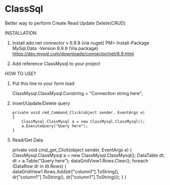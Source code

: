 # ClassSql
Better way to perform Create Read Update Delete(CRUD)

INSTALLATION

1. Install ado.net connector v 6.9.9
   (via nuget)
     PM> Install-Package MySql.Data -Version 6.9.9
   (Via package)
     https://dev.mysql.com/downloads/connector/net/6.9.html


2. Add reference ClassMysql to your project


HOW TO USE?

1. Put this line to your form load

    ClassMysql.ClassMysql.Constring = "Connection string here";

2.  Insert/Update/Delete query
    
        private void cmd_Command_Click(object sender, EventArgs e)
        {
            ClassMysql.ClassMysql a = new ClassMysql.ClassMysql();
            a.ExecuteQuery("Query here");
        }

3.  Read/Get Data

	private void cmd_get_Click(object sender, EventArgs e)
        {
            ClassMysql.ClassMysql a = new ClassMysql.ClassMysql(); DataTable dt;
            dt = a.Table("Query here");
           dataGridView1.Rows.Clear();
           foreach (DataRow dr in dt.Rows)
           {
               dataGridView1.Rows.Add(dr["column1"].ToString(), dr["column1"].ToString(), dr["column1"].ToString());
           }
         }
	
